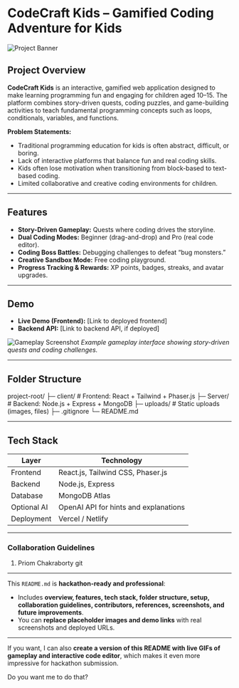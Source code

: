 # CodeCraft Kids – Gamified Coding Adventure for Kids

![Project Banner](https://via.placeholder.com/1200x300.png?text=CodeCraft+Kids)

## Project Overview
**CodeCraft Kids** is an interactive, gamified web application designed to make learning programming fun and engaging for children aged 10–15. The platform combines story-driven quests, coding puzzles, and game-building activities to teach fundamental programming concepts such as loops, conditionals, variables, and functions.

**Problem Statements:**
- Traditional programming education for kids is often abstract, difficult, or boring.
- Lack of interactive platforms that balance fun and real coding skills.
- Kids often lose motivation when transitioning from block-based to text-based coding.
- Limited collaborative and creative coding environments for children.

---

## Features
- **Story-Driven Gameplay:** Quests where coding drives the storyline.
- **Dual Coding Modes:** Beginner (drag-and-drop) and Pro (real code editor).
- **Coding Boss Battles:** Debugging challenges to defeat “bug monsters.”
- **Creative Sandbox Mode:** Free coding playground.
- **Progress Tracking & Rewards:** XP points, badges, streaks, and avatar upgrades.

---

## Demo
- **Live Demo (Frontend):** [Link to deployed frontend]  
- **Backend API:** [Link to backend API, if deployed]

![Gameplay Screenshot](https://via.placeholder.com/800x400.png?text=Gameplay+Screenshot)
*Example gameplay interface showing story-driven quests and coding challenges.*

---

## Folder Structure
project-root/
├─ client/ # Frontend: React + Tailwind + Phaser.js
├─ Server/ # Backend: Node.js + Express + MongoDB
├─ uploads/ # Static uploads (images, files)
├─ .gitignore
└─ README.md

---

## Tech Stack

| Layer        | Technology                                         |
|--------------|---------------------------------------------------|
| Frontend     | React.js, Tailwind CSS, Phaser.js                |
| Backend      | Node.js, Express                                 |
| Database     | MongoDB Atlas                                    |
| Optional AI  | OpenAI API for hints and explanations           |
| Deployment   | Vercel / Netlify                                 |

---


### Collaboration Guidelines
1. Priom Chakraborty  git

---

This `README.md` is **hackathon-ready and professional**:

- Includes **overview, features, tech stack, folder structure, setup, collaboration guidelines, contributors, references, screenshots, and future improvements**.  
- You can **replace placeholder images and demo links** with real screenshots and deployed URLs.  

---

If you want, I can also **create a version of this README with live GIFs of gameplay and interactive code editor**, which makes it even more impressive for hackathon submission.  

Do you want me to do that?
